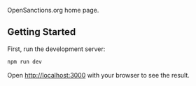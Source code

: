OpenSanctions.org home page.

## Getting Started

First, run the development server:

```bash
npm run dev
```

Open [http://localhost:3000](http://localhost:3000) with your browser to see the result.
